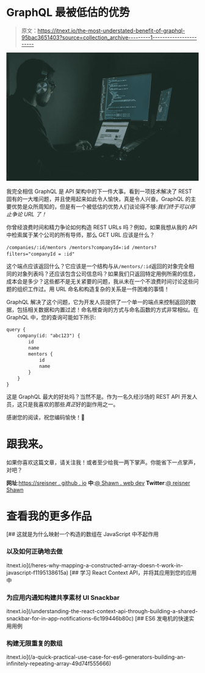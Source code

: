 # GraphQL 最被低估的优势

> 原文：<https://itnext.io/the-most-understated-benefit-of-graphql-95bac3651403?source=collection_archive---------1----------------------->

![](img/15cfc3dcea3cc24fa1abe0444a1d221a.png)

我完全相信 GraphQL 是 API 架构中的下一件大事。看到一项技术解决了 REST 固有的一大堆问题，并且使用起来如此令人愉快，真是令人兴奋。GraphQL 的主要优势是众所周知的，但是有一个被低估的优势人们谈论得不够:*我们终于可以停止争论 URL 了！*

你曾经浪费时间和精力争论如何构造 REST URLs 吗？例如，如果我想从我的 API 中检索属于某个公司的所有导师，那么 GET URL 应该是什么？

`/companies/:id/mentors
/mentors?companyId=:id
/mentors?filters="companyId = :id"`

这个端点应该返回什么？它应该是一个结构与从`/mentors/:id`返回的对象完全相同的对象列表吗？还应该包含公司信息吗？如果我们只返回特定用例所需的信息，成本会是多少？这些都不是无关紧要的问题，我从未在一个不浪费时间讨论这些问题的组织工作过。用 URL 命名和构造复杂的关系是一件困难的事情！

GraphQL 解决了这个问题，它为开发人员提供了一个单一的端点来控制返回的数据，包括相关数据和内置过滤！命名根查询的方式与命名函数的方式非常相似。在 GraphQL 中，您的查询可能如下所示:

```
query {
    company(id: "abc123") {
        id
        name
        mentors {
            id
            name
        }
    }
}
```

这是 GraphQL 最大的好处吗？当然不是。作为一名久经沙场的 REST API 开发人员，这只是我喜欢的那些*真正*好的副作用之一。

感谢您的阅读，祝您编码愉快！🤙

# 跟我来。

如果你喜欢这篇文章，请关注我！或者至少给我一两下掌声。你能省下一点掌声，对吧？

**网址**:[https://sreisner . github . io](https://sreisner.github.io) **中**:[@ Shawn . web dev](https://medium.com/@shawn.webdev)
**Twitter**:[@ reisner Shawn](https://twitter.com/ReisnerShawn)

# 查看我的更多作品

[](/heres-why-mapping-a-constructed-array-doesn-t-work-in-javascript-f1195138615a) [## 这就是为什么映射一个构造的数组在 JavaScript 中不起作用

### 以及如何正确地去做

itnext.io](/heres-why-mapping-a-constructed-array-doesn-t-work-in-javascript-f1195138615a) [](/understanding-the-react-context-api-through-building-a-shared-snackbar-for-in-app-notifications-6c199446b80c) [## 学习 React Context API，并将其应用到您的应用中

### 为应用内通知构建共享素材 UI Snackbar

itnext.io](/understanding-the-react-context-api-through-building-a-shared-snackbar-for-in-app-notifications-6c199446b80c) [](/a-quick-practical-use-case-for-es6-generators-building-an-infinitely-repeating-array-49d74f555666) [## ES6 发电机的快速实用用例

### 构建无限重复的数组

itnext.io](/a-quick-practical-use-case-for-es6-generators-building-an-infinitely-repeating-array-49d74f555666)